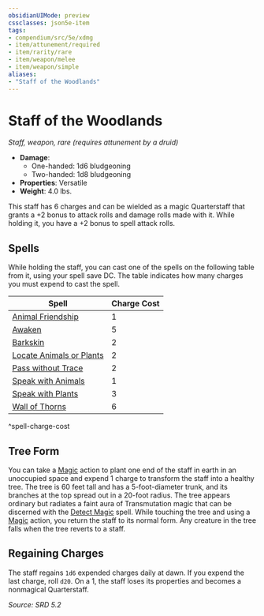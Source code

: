 ```yaml
---
obsidianUIMode: preview
cssclasses: json5e-item
tags:
- compendium/src/5e/xdmg
- item/attunement/required
- item/rarity/rare
- item/weapon/melee
- item/weapon/simple
aliases: 
- "Staff of the Woodlands"
---
```

# Staff of the Woodlands
*Staff, weapon, rare (requires attunement by a druid)*  

- **Damage**:
  - One-handed: 1d6 bludgeoning
  - Two-handed: 1d8 bludgeoning
- **Properties**: Versatile
- **Weight**: 4.0 lbs.

This staff has 6 charges and can be wielded as a magic Quarterstaff that grants a +2 bonus to attack rolls and damage rolls made with it. While holding it, you have a +2 bonus to spell attack rolls.

## Spells

While holding the staff, you can cast one of the spells on the following table from it, using your spell save DC. The table indicates how many charges you must expend to cast the spell.

| Spell | Charge Cost |
|-------|-------------|
| [Animal Friendship](animal-friendship-xphb.md) | 1 |
| [Awaken](awaken-xphb.md) | 5 |
| [Barkskin](barkskin-xphb.md) | 2 |
| [Locate Animals or Plants](locate-animals-or-plants-xphb.md) | 2 |
| [Pass without Trace](pass-without-trace-xphb.md) | 2 |
| [Speak with Animals](speak-with-animals-xphb.md) | 1 |
| [Speak with Plants](speak-with-plants-xphb.md) | 3 |
| [Wall of Thorns](wall-of-thorns-xphb.md) | 6 |
^spell-charge-cost

## Tree Form

You can take a [Magic](actions.md#Magic) action to plant one end of the staff in earth in an unoccupied space and expend 1 charge to transform the staff into a healthy tree. The tree is 60 feet tall and has a 5-foot-diameter trunk, and its branches at the top spread out in a 20-foot radius. The tree appears ordinary but radiates a faint aura of Transmutation magic that can be discerned with the [Detect Magic](detect-magic-xphb.md) spell. While touching the tree and using a [Magic](actions.md#Magic) action, you return the staff to its normal form. Any creature in the tree falls when the tree reverts to a staff.

## Regaining Charges

The staff regains `1d6` expended charges daily at dawn. If you expend the last charge, roll `d20`. On a 1, the staff loses its properties and becomes a nonmagical Quarterstaff.

*Source: SRD 5.2*